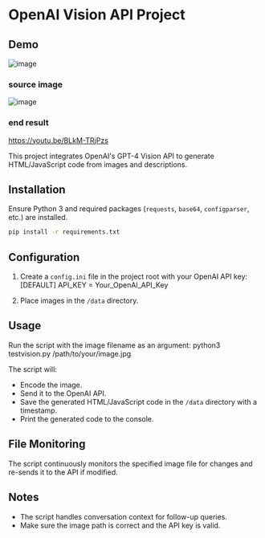 # OpenAI Vision API Project

## Demo
![image](https://github.com/tonihintikka/PythonGPT_Vision_webapp_generator/assets/6028261/04712481-96ba-490c-8b04-35bb0beed039)

### source image
![image](https://github.com/tonihintikka/PythonGPT_Vision_webapp_generator/assets/6028261/ed3774d8-982a-4858-bb9a-06cf926c21e8)

### end result
https://youtu.be/BLkM-TRjPzs

This project integrates OpenAI's GPT-4 Vision API to generate HTML/JavaScript code from images and descriptions.

## Installation

Ensure Python 3 and required packages (`requests`, `base64`, `configparser`, etc.) are installed.

```bash
pip install -r requirements.txt
```

## Configuration

1. Create a `config.ini` file in the project root with your OpenAI API key:
   [DEFAULT]
   API_KEY = Your_OpenAI_API_Key

2. Place images in the `/data` directory.

## Usage

Run the script with the image filename as an argument:
python3 testvision.py /path/to/your/image.jpg

The script will:

- Encode the image.
- Send it to the OpenAI API.
- Save the generated HTML/JavaScript code in the `/data` directory with a timestamp.
- Print the generated code to the console.

## File Monitoring

The script continuously monitors the specified image file for changes and re-sends it to the API if modified.

## Notes

- The script handles conversation context for follow-up queries.
- Make sure the image path is correct and the API key is valid.
